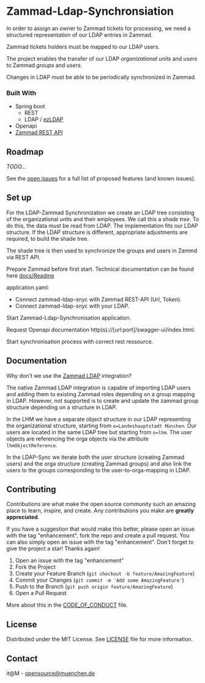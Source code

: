 # Zammad-Ldap-Synchronsiation
In order to assign an owner to Zammad tickets for processing, we need a structured representation of our LDAP entries in Zammad. 

Zammad tickets holders must be mapped to our LDAP users.

The project enables the transfer of our LDAP *organizational units* and *users* to Zammad *groups* and *users*.

Changes in LDAP must be able to be periodically synchronized in Zammad.

### Built With

* Spring boot
  * REST
  * LDAP / [ezLDAP](https://github.com/it-at-m/ezLDAP)
* Openapi
* [Zammad REST API](https://docs.zammad.org/en/latest/api/intro.html)

## Roadmap

*TODO...*

See the [open issues](#) for a full list of proposed features (and known issues).


## Set up
For the LDAP-Zammad Synchronization we create an LDAP tree consisting of the organizational units and their employees. We call this a *shade tree*.
To do this, the data must be read from LDAP. The implementation fits our LDAP structure. If the LDAP structure is different, appropriate adjustments are required, to build the shade tree.

The shade tree is then used to synchronize the groups and users in Zammd via REST API.

Prepare Zammad before first start. Technical documentation can be found here [docs/Readme](https://github.com/it-at-m/zammad-ldap-sync/blob/dev/docs/README.md)

application.yaml:
- Connect zammad-ldap-snyc with Zammad REST-API (Url, Token).
- Connect zammad-ldap-snyc with your LDAP.

Start Zammad-Ldap-Synchronisation application.

Request Openapi documentation http(s)://[url:port]/swagger-ui/index.html.

Start synchronisation process with correct rest ressource.

## Documentation
Why don't we use the [Zammad LDAP](https://admin-docs.zammad.org/en/latest/system/integrations/ldap/index.html) integration?

The native Zammad LDAP integration is capable of importing LDAP users and adding them to existing Zammad roles depending on a group mapping in LDAP.
However, not supported is to create and update the zammad group structure depending on a structure in LDAP. 

In the LHM we have a separate object structure in our LDAP representing the organizational structure, starting from `o=Landeshauptstadt München`.
Our users are located in the same LDAP tree but starting from `o=lhm`. The user objects are referencing the orga objects via the attribute `lhmObjectReference`.

In the LDAP-Sync we iterate both the user structure (creating Zammad users) and the orga structure (creating Zammad groups) and also link the users to the groups corresponding to the user-to-orga-mapping in LDAP.

## Contributing

Contributions are what make the open source community such an amazing place to learn, inspire, and create. Any contributions you make are **greatly appreciated**.

If you have a suggestion that would make this better, please open an issue with the tag "enhancement", fork the repo and create a pull request. You can also simply open an issue with the tag "enhancement".
Don't forget to give the project a star! Thanks again!

1. Open an issue with the tag "enhancement"
2. Fork the Project
3. Create your Feature Branch (`git checkout -b feature/AmazingFeature`)
4. Commit your Changes (`git commit -m 'Add some AmazingFeature'`)
5. Push to the Branch (`git push origin feature/AmazingFeature`)
6. Open a Pull Request

More about this in the [CODE_OF_CONDUCT](/CODE_OF_CONDUCT.md) file.


## License

Distributed under the MIT License. See [LICENSE](LICENSE) file for more information.


## Contact

it@M - opensource@muenchen.de
